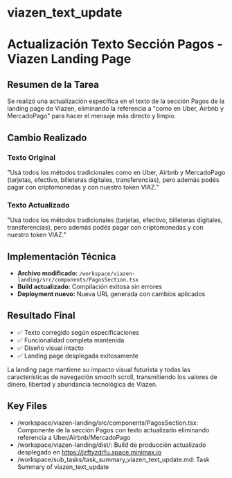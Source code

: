 # viazen_text_update

# Actualización Texto Sección Pagos - Viazen Landing Page

## Resumen de la Tarea
Se realizó una actualización específica en el texto de la sección Pagos de la landing page de Viazen, eliminando la referencia a "como en Uber, Airbnb y MercadoPago" para hacer el mensaje más directo y limpio.

## Cambio Realizado

### Texto Original
"Usá todos los métodos tradicionales como en Uber, Airbnb y MercadoPago (tarjetas, efectivo, billeteras digitales, transferencias), pero además podés pagar con criptomonedas y con nuestro token VIAZ."

### Texto Actualizado  
"Usá todos los métodos tradicionales (tarjetas, efectivo, billeteras digitales, transferencias), pero además podés pagar con criptomonedas y con nuestro token VIAZ."

## Implementación Técnica
- **Archivo modificado:** `/workspace/viazen-landing/src/components/PagosSection.tsx`
- **Build actualizado:** Compilación exitosa sin errores
- **Deployment nuevo:** Nueva URL generada con cambios aplicados

## Resultado Final
- ✅ Texto corregido según especificaciones
- ✅ Funcionalidad completa mantenida
- ✅ Diseño visual intacto
- ✅ Landing page desplegada exitosamente

La landing page mantiene su impacto visual futurista y todas las características de navegación smooth scroll, transmitiendo los valores de dinero, libertad y abundancia tecnológica de Viazen. 

 ## Key Files

- /workspace/viazen-landing/src/components/PagosSection.tsx: Componente de la sección Pagos con texto actualizado eliminando referencia a Uber/Airbnb/MercadoPago
- /workspace/viazen-landing/dist/: Build de producción actualizado desplegado en https://jzftyzdrfu.space.minimax.io
- /workspace/sub_tasks/task_summary_viazen_text_update.md: Task Summary of viazen_text_update
